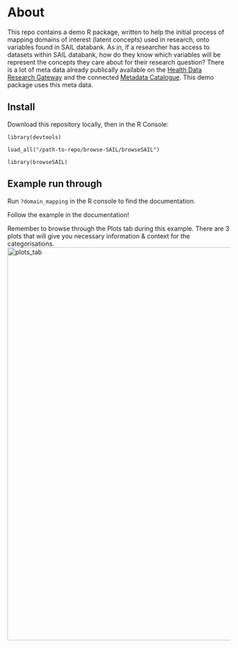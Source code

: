# About 

This repo contains a demo R package, written to help the initial process of mapping domains of interest (latent concepts) used in research, onto variables found in SAIL databank. As in, if a researcher has access to datasets within SAIL databank, how do they know which variables will be represent the concepts they care about for their research question? There is a lot of meta data already publically available on the [Health Data Research Gateway](https://web.www.healthdatagateway.org/search?search=&datasetSort=latest&tab=Datasets) and the connected [Metadata Catalogue](https://modelcatalogue.cs.ox.ac.uk/hdruk_live/). This demo package uses this meta data.

## Install 
Download this repository locally, then in the R Console:

`library(devtools)`

`load_all("/path-to-repo/browse-SAIL/browseSAIL")`

`library(browseSAIL)`

## Example run through 
Run `?domain_mapping` in the R console to find the documentation.

Follow the example in the documentation!

Remember to browse through the Plots tab during this example. There are 3 plots that will give you necessary information & context for the categorisations. 
<img width="886" alt="plots_tab" src="https://github.com/aim-rsf/browse-SAIL/assets/50215726/82cff34b-6afa-471a-8b5c-47a27cc76d5c">


